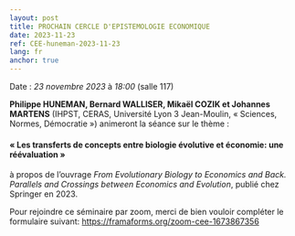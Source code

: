```yaml
---
layout: post
title: PROCHAIN CERCLE D'EPISTEMOLOGIE ECONOMIQUE
date: 2023-11-23
ref: CEE-huneman-2023-11-23
lang: fr
anchor: true
---
```


<i class="fas fa-table"></i> Date : _23 novembre 2023_ à _18:00_ (salle 117)

**Philippe HUNEMAN, Bernard WALLISER, Mikaël COZIK et Johannes MARTENS** (IHPST, CERAS, Université Lyon 3 Jean-Moulin, « Sciences, Normes, Démocratie »)  animeront la séance sur le thème :

#### « Les transferts de concepts entre biologie évolutive et économie: une réévaluation »

à propos de l’ouvrage *From Evolutionary Biology to Economics and Back. Parallels and Crossings between Economics and Evolution*, publié chez Springer en 2023. 

Pour rejoindre ce séminaire par zoom, merci de bien vouloir compléter le formulaire suivant: https://framaforms.org/zoom-cee-1673867356 
